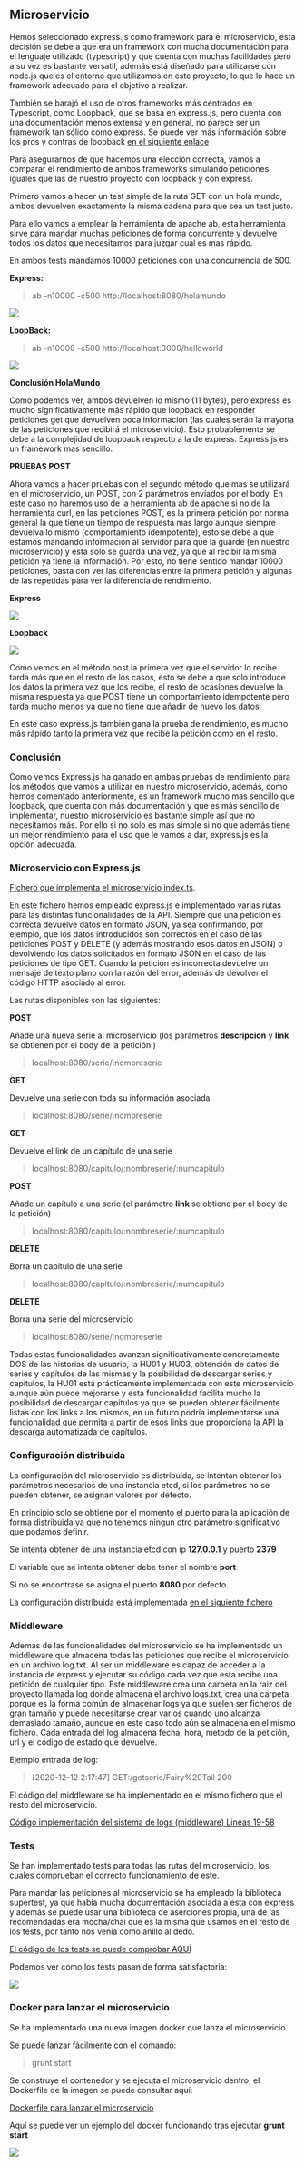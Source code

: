 ## Microservicio

Hemos seleccionado express.js como framework para el microservicio, esta decisión se debe a que era un framework con mucha documentación para el lenguaje utilizado (typescript) y que cuenta con muchas facilidades pero a su vez es bastante versatil, además está diseñado para utilizarse con node.js que es el entorno que utilizamos en este proyecto, lo que lo hace un framework adecuado para el objetivo a realizar.

También se barajó el uso de otros frameworks más centrados en Typescript, como Loopback, que se basa en express.js, pero cuenta con una documentación menos extensa y en general, no parece ser un framework tan sólido como express.
Se puede ver más información sobre los pros y contras de loopback [en el siguiente enlace](https://www.voidcanvas.com/loopback-pros-and-cons/)

Para asegurarnos de que hacemos una elección correcta, vamos a comparar el rendimiento de ambos frameworks simulando peticiones iguales que las de nuestro proyecto con loopback y con express.

Primero vamos a hacer un test simple de la ruta GET con un hola mundo, ambos devuelven exactamente la misma cadena para que sea un test justo.

Para ello vamos a emplear la herramienta de apache ab, esta herramienta sirve para mandar muchas peticiones de forma concurrente y devuelve todos los datos que necesitamos para juzgar cual es mas rápido.

En ambos tests mandamos 10000 peticiones con una concurrencia de 500.

**Express:**

> ab -n10000 -c500 http://localhost:8080/holamundo

![](docs/justificacion_framework/hola_express.png)

**LoopBack:**

> ab -n10000 -c500 http://localhost:3000/helloworld

![](docs/justificacion_framework/hola_loopback.png)

**Conclusión HolaMundo**

Como podemos ver, ambos devuelven lo mismo (11 bytes), pero express es mucho significativamente más rápido que loopback en responder peticiones get que devuelven poca información (las cuales serán la mayoría de las peticiones que recibirá el microservicio).
Esto probablemente se debe a la complejidad de loopback respecto a la de express. Express.js es un framework mas sencillo.

**PRUEBAS POST**

Ahora vamos a hacer pruebas con el segundo método que mas se utilizará en el microservicio, un POST, con 2 parámetros envíados por el body.
En este caso no haremos uso de la herramienta ab de apache si no de la herramienta curl, en las peticiones POST, es la primera petición por norma general la que tiene un tiempo de respuesta mas largo aunque siempre devuelva lo mismo (comportamiento idempotente), esto se debe a que estamos mandando información al servidor para que la guarde (en nuestro microservicio) y esta solo se guarda una vez, ya que al recibir la misma petición ya tiene la información. Por esto, no tiene sentido mandar 10000 peticiones, basta con ver las diferencias entre la primera petición y algunas de las repetidas para ver la diferencia de rendimiento.

**Express**

![](docs/justificacion_framework/post_express.png)

**Loopback**

![](docs/justificacion_framework/post_loopback.png)

Como vemos en el método post la primera vez que el servidor lo recibe tarda más que en el resto de los casos, esto se debe a que solo introduce los datos la primera vez que los recibe, el resto de ocasiones devuelve la misma respuesta ya que POST tiene un comportamiento idempotente pero tarda mucho menos ya que no tiene que añadir de nuevo los datos.

En este caso express.js también gana la prueba de rendimiento, es mucho más rápido tanto la primera vez que recibe la petición como en el resto.

### **Conclusión**

Como vemos Express.js ha ganado en ambas pruebas de rendimiento para los métodos que vamos a utilizar en nuestro microservicio, además, como hemos comentado anteriormente, es un framework mucho mas sencillo que loopback, que cuenta con más documentación y que es más sencillo de implementar, nuestro microservicio es bastante simple así que no necesitamos más.
Por ello si no solo es mas simple si no que además tiene un mejor rendimiento para el uso que le vamos a dar, express.js es la opción adecuada.

### Microservicio con Express.js

[Fichero que implementa el microservicio index.ts](https://github.com/bytevictor/AnimeFLV-API/blob/master/src/index.ts).

En este fichero hemos empleado express.js e implementado varias rutas para las distintas funcionalidades de la API.
Siempre que una petición es correcta devuelve datos en formato JSON, ya sea confirmando, por ejemplo, que los datos introducidos son correctos en el caso de las peticiones POST y DELETE (y además mostrando esos datos en JSON) o devolviendo los datos solicitados en formato JSON en el caso de las peticiones de tipo GET.
Cuando la petición es incorrecta devuelve un mensaje de texto plano con la razón del error, además de devolver el código HTTP asociado al error. 

Las rutas disponibles son las siguientes:

**POST**

Añade una nueva serie al microservicio (los parámetros **descripcion** y **link** se obtienen por el body de la petición.)
> localhost:8080/serie/:nombreserie

**GET** 

Devuelve una serie con toda su información asociada

> localhost:8080/serie/:nombreserie

**GET**

Devuelve el link de un capítulo de una serie

> localhost:8080/capitulo/:nombreserie/:numcapitulo

**POST**

Añade un capítulo a una serie (el parámetro **link** se obtiene por el body de la petición)

> localhost:8080/capitulo/:nombreserie/:numcapitulo

**DELETE**

Borra un capítulo de una serie

> localhost:8080/capitulo/:nombreserie/:numcapitulo

**DELETE**

Borra una serie del microservicio

> localhost:8080/serie/:nombreserie

Todas estas funcionalidades avanzan significativamente concretamente DOS de las historias de usuario, la HU01 y HU03, obtención de datos de series y capítulos de las mismas y la posibilidad de descargar series y capítulos, la HU01 está prácticamente implementada con este microservicio aunque aún puede mejorarse y esta funcionalidad facilita mucho la posibilidad de descargar capítulos ya que se pueden obtener fácilmente listas con los links a los mismos, en un futuro podría implementarse una funcionalidad que permita a partir de esos links que proporciona la API la descarga automatizada de capítulos.

### Configuración distribuida

La configuración del microservicio es distribuida, se intentan obtener los parámetros necesarios de una instancia etcd, si los parámetros no se pueden obtener, se asignan valores por defecto.

En principio solo se obtiene por el momento el puerto para la aplicación de forma distribuida ya que no tenemos ningun otro parámetro significativo que podamos definir.

Se intenta obtener de una instancia etcd con ip **127.0.0.1** y puerto **2379**

El variable que se intenta obtener debe tener el nombre **port**

Si no se encontrase se asigna el puerto **8080** por defecto.

La configuración distribuida está implementada [en el siguiente fichero](https://github.com/bytevictor/AnimeFLV-API/blob/master/src/server.ts)

### Middleware

Además de las funcionalidades del microservicio se ha implementado un middleware que almacena todas las peticiones que recibe el microservicio en un archivo log.txt.
Al ser un middleware es capaz de acceder a la instancia de express y ejecutar su código cada vez que esta recibe una petición de cualquier tipo.
Este middleware crea una carpeta en la raiz del proyecto llamada log donde almacena el archivo logs.txt, crea una carpeta porque es la forma común de almacenar logs ya que suelen ser ficheros de gran tamaño y puede necesitarse crear varios cuando uno alcanza demasiado tamaño, aunque en este caso todo aún se almacena en el mismo fichero.
Cada entrada del log almacena fecha, hora, metodo de la petición, url y el código de estado que devuelve.

Ejemplo entrada de log:

> [2020-12-12 2:17:47] GET:/getserie/Fairy%20Tail 200

El código del middleware se ha implementado en el mismo fichero que el resto del microservicio.

[Código implementación del sistema de logs (middleware) Lineas 19-58](https://github.com/bytevictor/AnimeFLV-API/blob/master/src/index.ts)

### Tests

Se han implementado tests para todas las rutas del microservicio, los cuales comprueban el correcto funcionamiento de este.

Para mandar las peticiones al microservicio se ha empleado la biblioteca supertest, ya que había mucha documentación asociada a esta con express y además se puede usar una biblioteca de aserciones propia, una de las recomendadas era mocha/chai que es la misma que usamos en el resto de los tests, por tanto nos venía como anillo al dedo.

[El código de los tests se puede comprobar AQUÍ](https://github.com/bytevictor/AnimeFLV-API/blob/master/tests/index.spec.js)

Podemos ver como los tests pasan de forma satisfactoria: 

![](docs/tests/ejemploejecucion_express.png)

### **Docker para lanzar el microservicio**

Se ha implementado una nueva imagen docker que lanza el microservicio.

Se puede lanzar fácilmente con el comando:

> grunt start

Se construye el contenedor y se ejecuta el microservicio dentro, el Dockerfile de la imagen se puede consultar aquí:

[Dockerfile para lanzar el microservicio](https://github.com/bytevictor/AnimeFLV-API/blob/master/src/Dockerfile)

Aquí se puede ver un ejemplo del docker funcionando tras ejecutar **grunt start**

![](docs/tests/microservicio_docker.png)